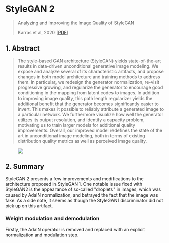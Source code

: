 # StyleGAN 2

> Analyzing and Improving the Image Quality of StyleGAN
>
> Karras et al, 2020
> [<a target="download" href="../../docs/data/papers/styleGAN2.pdf">PDF</a>]

## 1. Abstract

> The style-based GAN architecture (StyleGAN) yields state-of-the-art results in data-driven unconditional generative image modeling. We expose and analyze several of its characteristic artifacts, and propose changes in both model architecture and training methods to address them. In particular, we redesign the generator normalization, re-visit progressive growing, and regularize the generator to encourage good conditioning in the mapping from latent codes to images. In addition to improving image quality, this path length regularizer yields the additional benefit that the generator becomes significantly easier to invert. This makes it possible to reliably attribute a generated image to a particular network. We furthermore visualize how well the generator utilizes its output resolution, and identify a capacity problem, motivating us to train larger models for additional quality improvements. Overall, our improved model redefines the state of the art in unconditional image modeling, both in terms of existing distribution quality metrics as well as perceived image quality.

<figure>
    <img src="../../docs/data/imgs/stylegan2.png">
</figure>

## 2. Summary

StyleGAN 2 presents a few improvements and modifications to the architecture proposed in StyleGAN 1.
One notable issue fixed with StyleGAN2 is the appearance of so-called "droplets" in images, which was caused by AdaIN normalization, and betrayed the fact that the image was fake. As a side note, it seems as though the StyleGAN1 discriminator did not pick up on this artifact.

### Weight modulation and demodulation
Firstly, the AdaIN operator is removed and replaced with an explicit normalization and modulation step.

